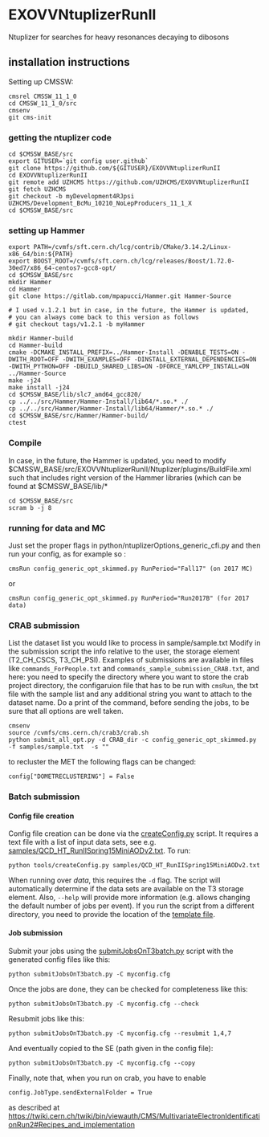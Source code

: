 # EXOVVNtuplizerRunII

Ntuplizer for searches for heavy resonances decaying to dibosons

## installation instructions

Setting up CMSSW:

```
cmsrel CMSSW_11_1_0
cd CMSSW_11_1_0/src
cmsenv
git cms-init
```



### getting the ntuplizer code
```
cd $CMSSW_BASE/src
export GITUSER=`git config user.github`
git clone https://github.com/${GITUSER}/EXOVVNtuplizerRunII 
cd EXOVVNtuplizerRunII
git remote add UZHCMS https://github.com/UZHCMS/EXOVVNtuplizerRunII
git fetch UZHCMS
git checkout -b myDevelopment4RJpsi UZHCMS/Development_BcMu_10210_NoLepProducers_11_1_X
cd $CMSSW_BASE/src
```

### setting up Hammer
```
export PATH=/cvmfs/sft.cern.ch/lcg/contrib/CMake/3.14.2/Linux-x86_64/bin:${PATH}
export BOOST_ROOT=/cvmfs/sft.cern.ch/lcg/releases/Boost/1.72.0-30ed7/x86_64-centos7-gcc8-opt/
cd $CMSSW_BASE/src
mkdir Hammer
cd Hammer
git clone https://gitlab.com/mpapucci/Hammer.git Hammer-Source

# I used v.1.2.1 but in case, in the future, the Hammer is updated, 
# you can always come back to this version as follows
# git checkout tags/v1.2.1 -b myHammer

mkdir Hammer-build
cd Hammer-build
cmake -DCMAKE_INSTALL_PREFIX=../Hammer-Install -DENABLE_TESTS=ON -DWITH_ROOT=OFF -DWITH_EXAMPLES=OFF -DINSTALL_EXTERNAL_DEPENDENCIES=ON -DWITH_PYTHON=OFF -DBUILD_SHARED_LIBS=ON -DFORCE_YAMLCPP_INSTALL=ON ../Hammer-Source
make -j24
make install -j24
cd $CMSSW_BASE/lib/slc7_amd64_gcc820/
cp ../../src/Hammer/Hammer-Install/lib64/*.so.* ./
cp ../../src/Hammer/Hammer-Install/lib64/Hammer/*.so.* ./
cd $CMSSW_BASE/src/Hammer/Hammer-build/
ctest

```

### Compile
In case, in the future, the Hammer is updated, 
you need to modify $CMSSW_BASE/src/EXOVVNtuplizerRunII/Ntuplizer/plugins/BuildFile.xml
such that includes right version of the Hammer libraries (which can be found at $CMSSW_BASE/lib/*
```
cd $CMSSW_BASE/src
scram b -j 8
```





### running for data and MC
Just set the proper flags in python/ntuplizerOptions_generic_cfi.py
and then run your config, as for example so :

```
cmsRun config_generic_opt_skimmed.py RunPeriod="Fall17" (on 2017 MC)
```
or
```
cmsRun config_generic_opt_skimmed.py RunPeriod="Run2017B" (for 2017 data)
```


### CRAB submission 
List the dataset list you would like to process in sample/sample.txt
Modify in the submission script the info relative to the user, the storage element (T2_CH_CSCS, T3_CH_PSI).
Examples of submissions are available in files like `commands_ForPeople.txt` and `commands_sample_submission_CRAB.txt`, and here:
you need to specify the directory where you want to store the crab project directory, the configaruion file that has to be run with `cmsRun`, the txt file with the sample list and any additional string you want to attach to the dataset name. Do a print of the command, before sending the jobs, to be sure that all options are well taken.

```
cmsenv
source /cvmfs/cms.cern.ch/crab3/crab.sh
python submit_all_opt.py -d CRAB_dir -c config_generic_opt_skimmed.py -f samples/sample.txt  -s ""

```


to recluster the MET the following flags can be changed:
```
config["DOMETRECLUSTERING"] = False
```


### Batch submission

#### Config file creation

Config file creation can be done via the [createConfig.py](Ntuplizer/tools/createConfig.py) script. It requires a text file with a list of input data sets, see e.g. [samples/QCD_HT_RunIISpring15MiniAODv2.txt](Ntuplizer/samples/QCD_HT_RunIISpring15MiniAODv2.txt). To run:
```
python tools/createConfig.py samples/QCD_HT_RunIISpring15MiniAODv2.txt
```
When running over *data*, this requires the ```-d``` flag. The script will automatically determine if the data sets are available on the T3 storage element. Also, ```--help``` will provide more information (e.g. allows changing the default number of jobs per event). If you run the script from a different directory, you need to provide the location of the [template file](Ntuplizer/submitJobsOnT3batch.cfg).

#### Job submission

Submit your jobs using the [submitJobsOnT3batch.py](Ntuplizer/submitJobsOnT3batch.py) script with the generated config files like this:
```
python submitJobsOnT3batch.py -C myconfig.cfg
```
Once the jobs are done, they can be checked for completeness like this:
```
python submitJobsOnT3batch.py -C myconfig.cfg --check
```
Resubmit jobs like this:
```
python submitJobsOnT3batch.py -C myconfig.cfg --resubmit 1,4,7
```
And eventually copied to the SE (path given in the config file):
```
python submitJobsOnT3batch.py -C myconfig.cfg --copy
```

Finally, note that, when you run on crab, you have to enable 
```
config.JobType.sendExternalFolder = True
```
as described at https://twiki.cern.ch/twiki/bin/viewauth/CMS/MultivariateElectronIdentificationRun2#Recipes_and_implementation

